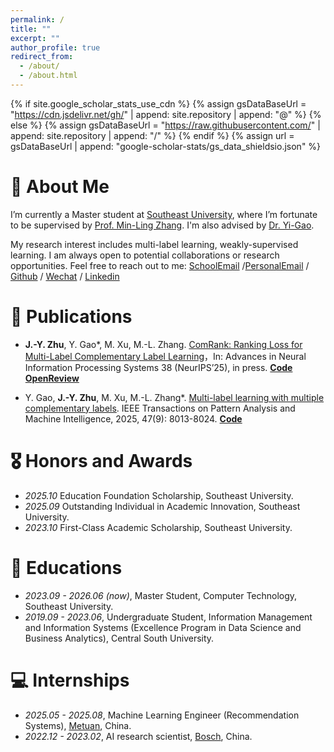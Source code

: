 ```yaml
---
permalink: /
title: ""
excerpt: ""
author_profile: true
redirect_from: 
  - /about/
  - /about.html
---
```


{% if site.google_scholar_stats_use_cdn %}
{% assign gsDataBaseUrl = "https://cdn.jsdelivr.net/gh/" | append: site.repository | append: "@" %}
{% else %}
{% assign gsDataBaseUrl = "https://raw.githubusercontent.com/" | append: site.repository | append: "/" %}
{% endif %}
{% assign url = gsDataBaseUrl | append: "google-scholar-stats/gs_data_shieldsio.json" %}

<span class='anchor' id='about-me'></span>
# 👩 About Me
I’m currently a Master student at [Southeast University](https://www.seu.edu.cn/), where I’m fortunate to be supervised by [Prof. Min-Ling Zhang](https://palm.seu.edu.cn/zhangml/). I'm also advised by [Dr. Yi-Gao](https://gaoyi439.github.io/).

My research interest includes multi-label learning, weakly-supervised learning. I am always open to potential collaborations or research opportunities. Feel free to reach out to me:
[SchoolEmail](zhujingyi@edu.seu.com) /[PersonalEmail](zhujingyi0610@163.com) / [Github](https://github.com/JellyJamZhu) / [Wechat](../images/wechat.jpg) / [Linkedin](https://www.linkedin.com/in/jingyi-zhu-jellyjam)

# 📝 Publications 

- **J.-Y. Zhu**, Y. Gao*, M. Xu, M.-L. Zhang. [ComRank: Ranking Loss for Multi-Label Complementary Label Learning](https://openreview.net/pdf?id=uVjuiPP4aP)，In: Advances in Neural Information Processing Systems 38 (NeurIPS’25), in press. [**Code**](https://github.com/JellyJamZhu/ComRank) [**OpenReview**](https://openreview.net/forum?id=uVjuiPP4aP)

- Y. Gao, **J.-Y. Zhu**, M. Xu, M.-L. Zhang*. [Multi-label learning with multiple complementary labels](https://ieeexplore.ieee.org/stamp/stamp.jsp?tp=&arnumber=11016060). IEEE Transactions on Pattern Analysis and Machine Intelligence, 2025, 47(9): 8013-8024. [**Code**](https://github.com/gaoyi439/CTL)

# 🎖 Honors and Awards
- *2025.10* Education Foundation Scholarship, Southeast University. 
- *2025.09* Outstanding Individual in Academic Innovation, Southeast University. 
- *2023.10* First-Class Academic Scholarship, Southeast University. 

# 📖 Educations
- *2023.09 - 2026.06 (now)*, Master Student, Computer Technology, Southeast University.
- *2019.09 - 2023.06*, Undergraduate Student, Information Management and Information Systems (Excellence Program in Data Science and Business Analytics), Central South University. 

# 💻 Internships
- *2025.05 - 2025.08*, Machine Learning Engineer (Recommendation Systems), [Metuan](https://www.meituan.com/), China.
- *2022.12 - 2023.02*, AI research scientist, [Bosch](https://www.bosch.com.cn/), China.
